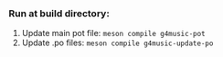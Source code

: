 ### Run at build directory:
1. Update main pot file: `meson compile g4music-pot`
2. Update .po files: `meson compile g4music-update-po`
